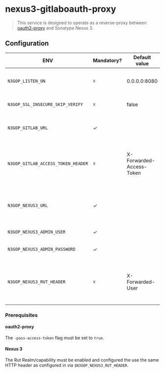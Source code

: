 # nexus3-gitlaboauth-proxy

> This service is designed to operate as a reverse-proxy between [oauth2-proxy](https://github.com/oauth2-proxy/oauth2-proxy) and Sonatype Nexus 3.

## Configuration

| ENV | Mandatory? | Default value | Description |
|-|-|-|-|
| `N3GOP_LISTEN_ON` | ☓ | 0.0.0.0:8080 | The [IP]:PORT on which the HTTP server will listen. |
| `N3GOP_SSL_INSECURE_SKIP_VERIFY` | ☓ | false | Skip SSL verifications if set to `true`. |
| `N3GOP_GITLAB_URL` | ✓ | | The GitLab URL on which OAuth operations will be performed. |
| `N3GOP_GITLAB_ACCESS_TOKEN_HEADER` | ☓ | X-Forwarded-Access-Token | The name of the HTTP header on which the GitLab OAuth *access_token* will be provided to this service. |
| `N3GOP_NEXUS3_URL` | ✓ | | The Nexus 3 URL on which sync and reverse-proxying will be performed. |
| `N3GOP_NEXUS3_ADMIN_USER` | ✓ | | A Nexus 3 **admin** user. |
| `N3GOP_NEXUS3_ADMIN_PASSWORD` | ✓ | | A Nexus 3 **admin** password. |
| `N3GOP_NEXUS3_RUT_HEADER` | ☓ | X-Forwarded-User | The name of the HTTP header used by the Rut Realm/capability (Nexus 3) for the authentication. |

### Prerequisites

#### oauth2-proxy

The `-pass-access-token` flag must be set to `true`.

#### Nexus 3

The Rut Realm/capability must be enabled and configured the use the same HTTP header as configured in via `$N3GOP_NEXUS3_RUT_HEADER`.

